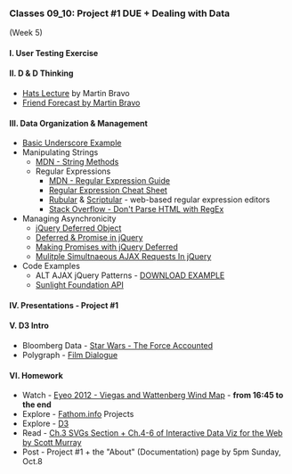 ### Classes 09_10: Project #1 DUE + Dealing with Data  
(Week 5)

#### I. User Testing Exercise

#### II. D & D Thinking
* [Hats Lecture](https://dl.dropboxusercontent.com/u/9648298/HATS.pdf) by Martin Bravo
* [Friend Forecast by Martin Bravo](https://github.com/bravomartin/friend-forecast)

#### III. Data Organization & Management
* [Basic Underscore Example](https://github.com/craigprotzel/Mashups/blob/master/09_10_Dealing_With_Data/Basic_Underscore/friends.js)
* Manipulating Strings
	* [MDN - String Methods](https://developer.mozilla.org/en-US/docs/Web/JavaScript/Reference/Global_Objects/String/prototype#Properties)
	* Regular Expressions
		* [MDN - Regular Expression Guide](https://developer.mozilla.org/en-US/docs/Web/JavaScript/Guide/Regular_Expressions)
		* [Regular Expression Cheat Sheet](http://www.cheatography.com/davechild/cheat-sheets/regular-expressions/)
		* [Rubular](http://rubular.com/) & [Scriptular](http://scriptular.com/) - web-based regular expression editors
		* [Stack Overflow - Don't Parse HTML with RegEx](http://stackoverflow.com/questions/1732348/regex-match-open-tags-except-xhtml-self-contained-tags)
* Managing Asynchronicity
	* [jQuery Deferred Object](http://api.jquery.com/category/deferred-object/)
	* [Deferred & Promise in jQuery](http://www.bitstorm.org/weblog/2012-1/Deferred_and_promise_in_jQuery.html)
	* [Making Promises with jQuery Deferred](http://www.htmlgoodies.com/beyond/javascript/making-promises-with-jquery-deferred.html)
	* [Mulitple Simultnaeous AJAX Requests In jQuery](http://css-tricks.com/multiple-simultaneous-ajax-requests-one-callback-jquery/)
* Code Examples
	* ALT AJAX jQuery Patterns - [DOWNLOAD EXAMPLE](https://dl.dropboxusercontent.com/u/9648298/Alt_AJAX_jQuery_Patterns.zip)
	* [Sunlight Foundation API](http://sunlightfoundation.com/api/)

#### IV. Presentations - Project #1

#### V. D3 Intro  
* Bloomberg Data - [Star Wars - The Force Accounted](http://www.bloomberg.com/graphics/2015-star-wars-the-force-accounted/)  
* Polygraph - [Film Dialogue](http://polygraph.cool/films/)  

#### VI. Homework
* Watch - [Eyeo 2012 - Viegas and Wattenberg Wind Map](https://vimeo.com/48625144) - **from 16:45  to the end**
* Explore - [Fathom.info](https://fathom.info/projects/) Projects
* Explore - [D3](http://d3js.org/)
* Read - [Ch.3 SVGs Section + Ch.4-6 of Interactive Data Viz for the Web by Scott Murray](http://chimera.labs.oreilly.com/books/1230000000345/index.html)
* Post - Project #1 + the "About" (Documentation) page by 5pm Sunday, Oct.8